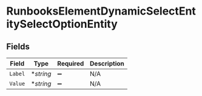 # RunbooksElementDynamicSelectEntitySelectOptionEntity


## Fields

| Field              | Type               | Required           | Description        |
| ------------------ | ------------------ | ------------------ | ------------------ |
| `Label`            | **string*          | :heavy_minus_sign: | N/A                |
| `Value`            | **string*          | :heavy_minus_sign: | N/A                |
